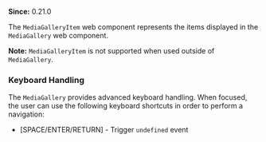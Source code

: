 **Since:** 0.21.0

The `MediaGalleryItem` web component represents the items displayed in the `MediaGallery` web component.

**Note:** `MediaGalleryItem` is not supported when used outside of `MediaGallery`.

### Keyboard Handling

The `MediaGallery` provides advanced keyboard handling. When focused, the user can use the following keyboard shortcuts in order to perform a navigation:

- \[SPACE/ENTER/RETURN\] - Trigger `undefined` event
